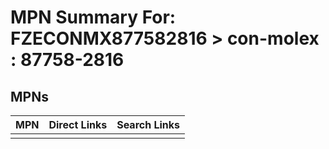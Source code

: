 



# MPN Summary For: FZECONMX877582816 > con-molex : 87758-2816

## MPNs
  

|MPN|Direct Links|Search Links|
| :--- | :--- | :--- |
||||
